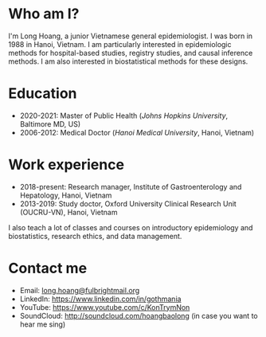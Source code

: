 # Who am I?

I'm Long Hoang, a junior Vietnamese general epidemiologist. I was born in 1988 in Hanoi, Vietnam. I am particularly interested in epidemiologic methods for hospital-based studies, registry studies, and causal inference methods. I am also interested in biostatistical methods for these designs.

# Education

* 2020-2021: Master of Public Health (*Johns Hopkins University*, Baltimore MD, US)
* 2006-2012: Medical Doctor (*Hanoi Medical University*, Hanoi, Vietnam)

# Work experience

* 2018-present: Research manager, Institute of Gastroenterology and Hepatology, Hanoi, Vietnam
* 2013-2019: Study doctor, Oxford University Clinical Research Unit (OUCRU-VN), Hanoi, Vietnam

I also teach a lot of classes and courses on introductory epidemiology and biostatistics, research ethics, and data management.

# Contact me

* Email: long.hoang@fulbrightmail.org
* LinkedIn: https://www.linkedin.com/in/gothmania
* YouTube: https://www.youtube.com/c/KonTrymNon
* SoundCloud: http://soundcloud.com/hoangbaolong (in case you want to hear me sing)
